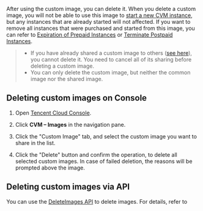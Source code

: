 After using the custom image, you can delete it. When you delete a custom image, you will not be able to use this image to [start a new CVM instance](/doc/product/213/4855), but any instances that are already started will not affected. If you want to remove all instances that were purchased and started from this image, you can refer to [Expiration of Prepaid Instances](/doc/product/213/4931) or [Terminate Postpaid Instances](/doc/product/213/4930).

> - If you have already shared a custom image to others ([see here](/doc/product/213/4944)), you cannot delete it. You need to cancel all of its sharing before deleting a custom image.
> - You can only delete the custom image, but neither the common image nor the shared image.

## Deleting custom images on Console

1) Open [Tencent Cloud Console](https://console.cloud.tencent.com).

2) Click **CVM – Images** in the navigation pane.

3) Click the "Custom Image" tab, and select the custom image you want to share in the list.

4) Click the "Delete" button and confirm the operation, to delete all selected custom images. In case of failed deletion, the reasons will be prompted above the image. 

## Deleting custom images via API
You can use the [DeleteImages API](https://intl.cloud.tencent.com/doc/api/229/1274) to delete images. For details, refer to 
